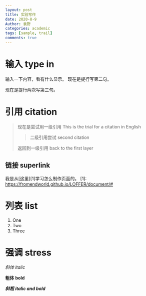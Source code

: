 ```yaml
---
layout: post
title: 实验写作
date: 2020-8-9
Author: 袁野
categories: academic
tags: [sample, trail]
comments: true
--- 
```


# 输入 type in

输入一下内容，看有什么显示。
现在是提行写第二句。

现在是提行两次写第三句。

# 引用 citation

> 现在是尝试用一级引用
> This is the trial for a citation in English
>
> > 二级引用尝试
> > second citation
>
> 返回到一级引用
> back to the first layer

## 链接 superlink

我是从[这里][1]学习怎么制作页面的。
  [1]: https://fromendworld.github.io/LOFFER/document/#   


# 列表 list

1. One
2. Two
3. Three

# 强调 stress

*斜体*
*italic*

**粗体**
**bold**

***斜粗***
***italic and bold***
